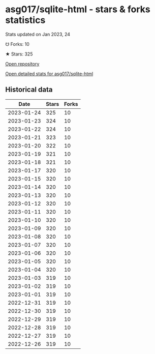 # asg017/sqlite-html - stars & forks statistics

Stats updated on Jan 2023, 24

☋ Forks: 10

★ Stars: 325

[Open repository](https://github.com/asg017/sqlite-html)

[Open detailed stats for asg017/sqlite-html](https://reviewgithub.com/rep/asg017/sqlite-html)

## Historical data
| Date | Stars | Forks |
|------|-------|-------|
| 2023-01-24 | 325 | 10 | 
| 2023-01-23 | 324 | 10 | 
| 2023-01-22 | 324 | 10 | 
| 2023-01-21 | 323 | 10 | 
| 2023-01-20 | 322 | 10 | 
| 2023-01-19 | 321 | 10 | 
| 2023-01-18 | 321 | 10 | 
| 2023-01-17 | 320 | 10 | 
| 2023-01-15 | 320 | 10 | 
| 2023-01-14 | 320 | 10 | 
| 2023-01-13 | 320 | 10 | 
| 2023-01-12 | 320 | 10 | 
| 2023-01-11 | 320 | 10 | 
| 2023-01-10 | 320 | 10 | 
| 2023-01-09 | 320 | 10 | 
| 2023-01-08 | 320 | 10 | 
| 2023-01-07 | 320 | 10 | 
| 2023-01-06 | 320 | 10 | 
| 2023-01-05 | 320 | 10 | 
| 2023-01-04 | 320 | 10 | 
| 2023-01-03 | 319 | 10 | 
| 2023-01-02 | 319 | 10 | 
| 2023-01-01 | 319 | 10 | 
| 2022-12-31 | 319 | 10 | 
| 2022-12-30 | 319 | 10 | 
| 2022-12-29 | 319 | 10 | 
| 2022-12-28 | 319 | 10 | 
| 2022-12-27 | 319 | 10 | 
| 2022-12-26 | 319 | 10 | 

